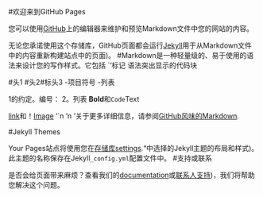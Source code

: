 #欢迎来到GitHub Pages

您可以使用[GitHub](https://github.com/RET-HEPPY/RET/edit/master/README.md)上的编辑器来维护和预览Markdown文件中您的网站的内容。


无论您承诺使用这个存储库，GitHub页面都会运行[Jekyll](https://jekyllrb.com/)用于从Markdown文件中的内容重新构建站点中的页面)。
#Markdown是一种轻量级的、易于使用的语法来设计您的写作样式。它包括
`‘标记
语法突出显示的代码块

#头1
#头2#标头3
-项目符号
-列表

 1的约定。编号：
 2。列表
**Bold**和`Code`Text

[link](Url)和！[Image](Src)
‘`n
’n
‘关于更多详细信息，请参阅[GitHub风味的Markdown](https://guides.github.com/features/mastering-markdown/).

#Jekyll Themes

 Your Pages站点将使用您在[存储库settings](https://github.com/RET-HEPPY/RET/settings).“中选择的Jekyll主题的布局和样式)。此主题的名称保存在Jekyll`_config.yml`配置文件中。
#支持或联系

是否会给页面带来麻烦？查看我们的[documentation](https://help.github.com/categories/github-pages-basics/)或[联系人支持](https://github.com/contact))，我们将帮助您解决这个问题。

